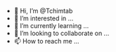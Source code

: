 - 👋 Hi, I’m @Tchimtab
- 👀 I’m interested in ...
- 🌱 I’m currently learning ...
- 💞️ I’m looking to collaborate on ...
- 📫 How to reach me ...

<!---
Tchimtab/Tchimtab is a ✨ special ✨ repository because its `README.md` (this file) appears on your GitHub profile.
You can click the Preview link to take a look at your changes.
--->
